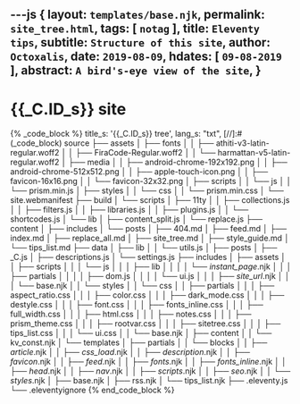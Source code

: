 ---js
{
  layout:    `templates/base.njk`,
  permalink: `site_tree.html`,
  tags:      [ `notag` ],
  title:     `Eleventy tips`,
  subtitle:  `Structure of this site`,
  author:    `Octoxalis`,
  date:      `2019-08-09`,
  hdates:     [ `09-08-2019` ],
  abstract:  `A bird's-eye view of the site`,
  }
---
[comment]: # (======== Post ========)
# {{_C.ID_s}} site

{% _code_block %}
    title_s: '{{_C.ID_s}} tree',
    lang_s: "txt",
[//]:#(_code_block)
source
├── assets
│   ├── fonts
│   │   ├── athiti-v3-latin-regular.woff2
│   │   ├── FiraCode-Regular.woff2
│   │   └── harmattan-v5-latin-regular.woff2
│   ├── media
│   │   ├── android-chrome-192x192.png
│   │   ├── android-chrome-512x512.png
│   │   ├── apple-touch-icon.png
│   │   ├── favicon-16x16.png
│   │   └── favicon-32x32.png
│   ├── scripts
│   │   └── js
│   │       └── prism.min.js
│   ├── styles
│   │   └── css
│   │       └── prism.min.css
│   └── site.webmanifest
├── build
│   └── scripts
│       ├── 11ty
│       │   ├── collections.js
│       │   ├── filters.js
│       │   ├── libraries.js
│       │   ├── plugins.js
│       │   └── shortcodes.js
│       └── lib
│           ├── content_split.js
│           └── replace.js
├── content
│   ├── includes
│   └── posts
│       ├── 404.md
│       ├── feed.md
│       ├── index.md
│       ├── replace_all.md
│       ├── site_tree.md
│       ├── style_guide.md
│       └── tips_list.md
├── data
│   ├── lib
│   │   └── utils.js
│   ├── posts
│   ├── _C.js
│   ├── descriptions.js
│   └── settings.js
├── includes
│   ├── assets
│   │   ├── scripts
│   │   │   └── js
│   │   │       ├── lib
│   │   │       │   └── _instant_page_.njk
│   │   │       ├── partials
│   │   │       │   ├── dom.js
│   │   │       │   └── ui.js
│   │   │       ├── _site_url_.njk
│   │   │       └── base.njk
│   │   └── styles
│   │       └── css
│   │           ├── partials
│   │           │   ├── aspect_ratio.css
│   │           │   ├── color.css
│   │           │   ├── dark_mode.css
│   │           │   ├── destyle.css
│   │           │   ├── font.css
│   │           │   ├── fonts_inline.css
│   │           │   ├── full_width.css
│   │           │   ├── html.css
│   │           │   ├── notes.css
│   │           │   ├── prism_theme.css
│   │           │   ├── rootvar.css
│   │           │   ├── sitetree.css
│   │           │   ├── tips_list.css
│   │           │   └── ui.css
│   │           └── base.njk
│   ├── content
│   │   └── kv_const.njk
│   └── templates
│       ├── partials
│       │   └── blocks
│       │       ├── _article_.njk
│       │       ├── _css_load_.njk
│       │       ├── _description_.njk
│       │       ├── _favicon_.njk
│       │       ├── _feed_.njk
│       │       ├── _fonts_.njk
│       │       ├── _fonts_inline_.njk
│       │       ├── _head_.njk
│       │       ├── _nav_.njk
│       │       ├── _scripts_.njk
│       │       ├── _seo_.njk
│       │       └── _styles_.njk
│       ├── base.njk
│       ├── rss.njk
│       └── tips_list.njk
├── .eleventy.js
└── .eleventyignore
{% end_code_block %}

[comment]: # (======== Links ========)

[11ty]: https://11ty.io
